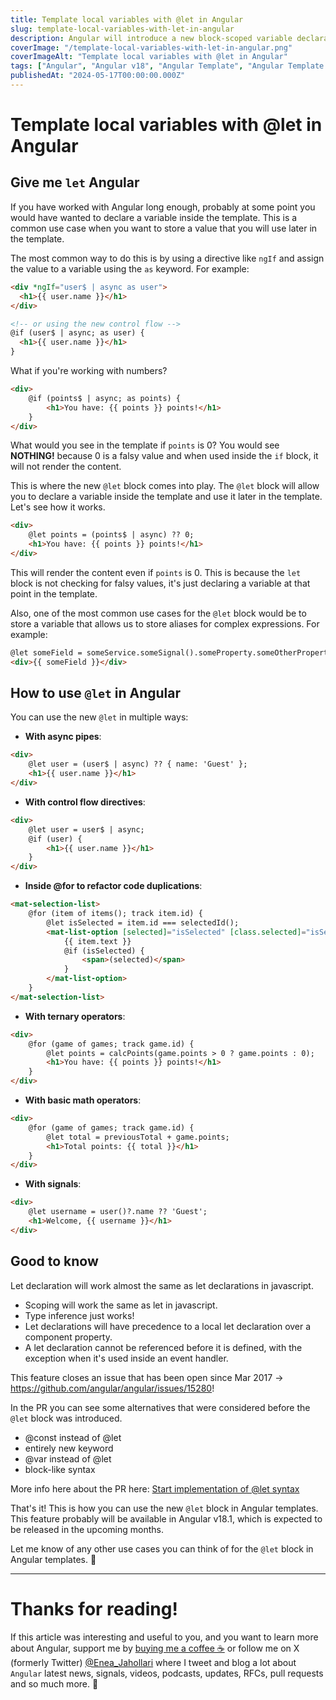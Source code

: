 ```yaml
---
title: Template local variables with @let in Angular
slug: template-local-variables-with-let-in-angular
description: Angular will introduce a new block-scoped variable declaration in the upcoming v18.1. This new feature will allow you to declare variables using the `let` block inside the template. Let's see how it works and how you can use it in your Angular applications.
coverImage: "/template-local-variables-with-let-in-angular.png"
coverImageAlt: "Template local variables with @let in Angular"
tags: ["Angular", "Angular v18", "Angular Template", "Angular Template Compiler"]
publishedAt: "2024-05-17T00:00:00.000Z"
---
```


# Template local variables with @let in Angular

## Give me `let` Angular

If you have worked with Angular long enough, probably at some point you would have wanted to declare a variable inside the template. This is a common use case when you want to store a value that you will use later in the template.

The most common way to do this is by using a directive like `ngIf` and assign the value to a variable using the `as` keyword. For example:

```html
<div *ngIf="user$ | async as user">
  <h1>{{ user.name }}</h1>
</div>

<!-- or using the new control flow -->
@if (user$ | async; as user) {
  <h1>{{ user.name }}</h1>
}
```

What if you're working with numbers?

```html
<div>
    @if (points$ | async; as points) {
        <h1>You have: {{ points }} points!</h1>
    }
</div>
```

What would you see in the template if `points` is 0? You would see **NOTHING!** because 0 is a falsy value and when used inside the `if` block, it will not render the content.

This is where the new `@let` block comes into play. The `@let` block will allow you to declare a variable inside the template and use it later in the template. Let's see how it works.

```html
<div>
    @let points = (points$ | async) ?? 0;  
    <h1>You have: {{ points }} points!</h1>
</div>
```

This will render the content even if `points` is 0. This is because the `let` block is not checking for falsy values, it's just declaring a variable at that point in the template.

Also, one of the most common use cases for the `@let` block would be to store a variable that allows us to store aliases for complex expressions. For example:

```html
@let someField = someService.someSignal().someProperty.someOtherProperty;
<div>{{ someField }}</div>
```

## How to use `@let` in Angular
You can use the new `@let` in multiple ways: 

- **With async pipes**: 
```html
<div>
    @let user = (user$ | async) ?? { name: 'Guest' };  
    <h1>{{ user.name }}</h1>
</div>
```

- **With control flow directives**: 
```html
<div>
    @let user = user$ | async;  
    @if (user) {
        <h1>{{ user.name }}</h1>
    }
</div>
```


- **Inside @for to refactor code duplications**: 
```html
<mat-selection-list>
    @for (item of items(); track item.id) {
        @let isSelected = item.id === selectedId();
        <mat-list-option [selected]="isSelected" [class.selected]="isSelected">
            {{ item.text }} 
            @if (isSelected) {
                <span>(selected)</span>
            }
        </mat-list-option>
    }
</mat-selection-list>
```

- **With ternary operators**: 
```html
<div>
    @for (game of games; track game.id) {
        @let points = calcPoints(game.points > 0 ? game.points : 0);  
        <h1>You have: {{ points }} points!</h1>
    }
</div>
```

- **With basic math operators**: 
```html
<div>  
    @for (game of games; track game.id) {
        @let total = previousTotal + game.points;  
        <h1>Total points: {{ total }}</h1>
    }
</div>
```

- **With signals**: 
```html
<div>  
    @let username = user()?.name ?? 'Guest';
    <h1>Welcome, {{ username }}</h1>
</div>
```


## Good to know
Let declaration will work almost the same as let declarations in javascript. 

- Scoping will work the same as let in javascript. 
- Type inference just works! 
- Let declarations will have precedence to a local let declaration over a component property.
- A let declaration cannot be referenced before it is defined, with the exception when it's used inside an event handler. 

This feature closes an issue that has been open since Mar 2017 -> https://github.com/angular/angular/issues/15280! 


In the PR you can see some alternatives that were considered before the `@let` block was introduced.

- @const instead of @let
- entirely new keyword
- @var instead of @let
- block-like syntax

More info here about the PR here: [Start implementation of @let syntax](https://github.com/angular/angular/pull/55848)



That's it! This is how you can use the new `@let` block in Angular templates. This feature probably will be available in Angular v18.1, which is expected to be released in the upcoming months.

Let me know of any other use cases you can think of for the `@let` block in Angular templates. 🚀

---

# Thanks for reading!
If this article was interesting and useful to you, and you want to learn more about Angular, support me by [buying me a coffee ☕️](https://ko-fi.com/eneajahollari) or follow me on X (formerly Twitter) [@Enea_Jahollari](https://twitter.com/Enea_Jahollari) where I tweet and blog a lot about `Angular` latest news, signals, videos, podcasts, updates, RFCs, pull requests and so much more. 💎


